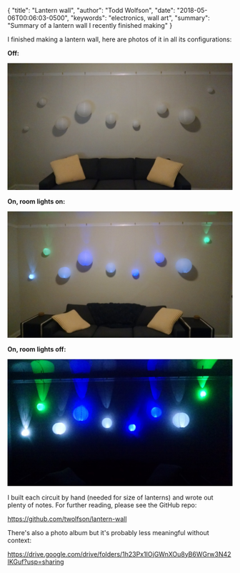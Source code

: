 {
  "title": "Lantern wall",
  "author": "Todd Wolfson",
  "date": "2018-05-06T00:06:03-0500",
  "keywords": "electronics, wall art",
  "summary": "Summary of a lantern wall I recently finished making"
}

I finished making a lantern wall, here are photos of it in all its configurations:

**Off:**

![Lanterns off](/public/images/articles/lantern-wall/IMG_20171014_244317916.jpg)

**On, room lights on:**

![Lanterns on, room lights on](/public/images/articles/lantern-wall/IMG_20180429_215254110.jpg)

**On, room lights off:**

![Lanterns on, room lights off](/public/images/articles/lantern-wall/IMG_20180429_215220297.jpg)

I built each circuit by hand (needed for size of lanterns) and wrote out plenty of notes. For further reading, please see the GitHub repo:

<https://github.com/twolfson/lantern-wall>

There's also a photo album but it's probably less meaningful without context:

<https://drive.google.com/drive/folders/1h23Px1IOjGWnXOu8yB6WGrw3N42IKGuf?usp=sharing>
